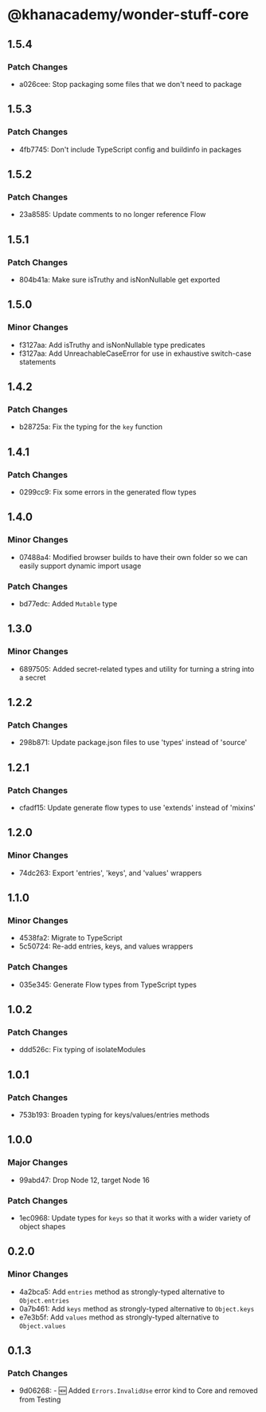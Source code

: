 # @khanacademy/wonder-stuff-core

## 1.5.4

### Patch Changes

-   a026cee: Stop packaging some files that we don't need to package

## 1.5.3

### Patch Changes

-   4fb7745: Don't include TypeScript config and buildinfo in packages

## 1.5.2

### Patch Changes

-   23a8585: Update comments to no longer reference Flow

## 1.5.1

### Patch Changes

-   804b41a: Make sure isTruthy and isNonNullable get exported

## 1.5.0

### Minor Changes

-   f3127aa: Add isTruthy and isNonNullable type predicates
-   f3127aa: Add UnreachableCaseError for use in exhaustive switch-case statements

## 1.4.2

### Patch Changes

-   b28725a: Fix the typing for the `key` function

## 1.4.1

### Patch Changes

-   0299cc9: Fix some errors in the generated flow types

## 1.4.0

### Minor Changes

-   07488a4: Modified browser builds to have their own folder so we can easily support dynamic import usage

### Patch Changes

-   bd77edc: Added `Mutable` type

## 1.3.0

### Minor Changes

-   6897505: Added secret-related types and utility for turning a string into a secret

## 1.2.2

### Patch Changes

-   298b871: Update package.json files to use 'types' instead of 'source'

## 1.2.1

### Patch Changes

-   cfadf15: Update generate flow types to use 'extends' instead of 'mixins'

## 1.2.0

### Minor Changes

-   74dc263: Export 'entries', 'keys', and 'values' wrappers

## 1.1.0

### Minor Changes

-   4538fa2: Migrate to TypeScript
-   5c50724: Re-add entries, keys, and values wrappers

### Patch Changes

-   035e345: Generate Flow types from TypeScript types

## 1.0.2

### Patch Changes

-   ddd526c: Fix typing of isolateModules

## 1.0.1

### Patch Changes

-   753b193: Broaden typing for keys/values/entries methods

## 1.0.0

### Major Changes

-   99abd47: Drop Node 12, target Node 16

### Patch Changes

-   1ec0968: Update types for `keys` so that it works with a wider variety of object shapes

## 0.2.0

### Minor Changes

-   4a2bca5: Add `entries` method as strongly-typed alternative to `Object.entries`
-   0a7b461: Add `keys` method as strongly-typed alternative to `Object.keys`
-   e7e3b5f: Add `values` method as strongly-typed alternative to `Object.values`

## 0.1.3

### Patch Changes

-   9d06268: - 🆕 Added `Errors.InvalidUse` error kind to Core and removed from Testing

